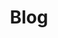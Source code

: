 ---
title: Blog
summary: This section contains articles on random topics.
description: "This section contains articles on random topics."
type: list
ShowRssButtonInSectionTermList: true
ShowFullTextinRSS: true
---